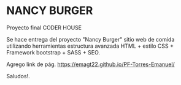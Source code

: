   # NANCY BURGER

Proyecto final CODER HOUSE

Se hace entrega del proyecto "Nancy Burger" sitio web de comida utilizando herramientas estructura avanzada HTML + estilo CSS + Framework bootstrap + SASS + SEO.

Agrego link de pág. https://emagt22.github.io/PF-Torres-Emanuel/

Saludos!.

